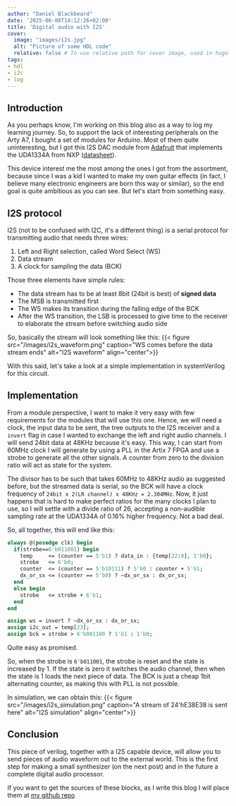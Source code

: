 ```yaml
---
author: "Daniel Blackbeard"
date: '2025-06-08T14:12:26+02:00'
title: 'Digital audio with I2S'
cover:
  image: "images/i2s.jpg"
  alt: "Picture of some HDL code"
  relative: false # To use relative path for cover image, used in hugo Page-bundles
tags: 
- hdl
- i2c
- log
---
```


## Introduction
As you perhaps know, I'm working on this blog also as a way to log my learning journey. So, to support the lack of interesting peripherals on the Arty A7, I bought a set of modules for Arduino. Most of them quite uninteresting, but I got this I2S DAC module from [Adafruit](https://www.adafruit.com/product/3678) that implements the UDA1334A from NXP ([datasheet](https://www.nxp.com/docs/en/data-sheet/UDA1334ATS.pdf)).

This device interest me the most among the ones I got from the assortment, because since I was a kid I wanted to make my own guitar effects (in fact, I believe many electronic engineers are born this way or similar), so the end goal is quite ambitious as you can see. But let's start from something easy.

## I2S protocol
I2S (not to be confused with I2C, it's a different thing) is a serial protocol for transmitting audio that needs three wires:
1. Left and Right selection, called Word Select (WS)
2. Data stream
3. A clock for sampling the data (BCK)

Those three elements have simple rules:
* The data stream has to be at least 8bit (24bit is best) of __signed data__
* The MSB is transmitted first
* The WS makes its transition during the falling edge of the BCK
* After the WS transition, the LSB is processed to give time to the receiver to elaborate the stream before switching audio side

So, basically the stream will look something like this:
{{< figure src="/images/i2s_waveform.png" caption="WS comes before the data stream ends" alt="I2S waveform" align="center">}}

With this said, let's take a look at a simple implementation in systemVerilog for this circuit.

## Implementation
From a module perspective, I want to make it very easy with few requirements for the modules that will use this one. Hence, we will need a clock, the input data to be sent, the tree outputs to the I2S receiver and a `invert` flag in case I wanted to exchange the left and right audio channels. I will send 24bit data at 48KHz because it's easy. This way, I can start from 60MHz clock I will generate by using a PLL in the Artix 7 FPGA and use a strobe to generate all the other signals. A counter from zero to the division ratio will act as state for the system. 

The divisor has to be such that takes 60MHz to 48KHz audio as suggested before, but the streamed data is serial, so the BCK will have a clock frequency of `24bit x 2(LR channel) x 48KHz = 2.304MHz`. Now, it just happens that is hard to make perfect ratios for the many clocks I plan to use, so I will settle with a divide ratio of 26, accepting a non-audible sampling rate at the UDA1334A of 0.16% higher frequency. Not a bad deal.

So, all together, this will end like this:

```systemverilog
always @(posedge clk) begin
  if(strobe==6'b011001) begin
    temp     <= (counter == 5'b1) ? data_in : {temp[22:0], 1'b0};
    strobe   <= 6'b0;
    counter  <= (counter == 5'b10111) ? 5'b0 : counter + 5'b1;
    dx_or_sx <= (counter == 5'b0) ? ~dx_or_sx : dx_or_sx;
  end
  else begin
    strobe   <= strobe + 6'b1;
  end
end

assign ws = invert ? ~dx_or_sx : dx_or_sx;
assign i2c_out = temp[23];
assign bck = strobe > 6'b001100 ? 1'b1 : 1'b0;
```

Quite easy as promised.

So, when the strobe is `6'b011001`, the strobe is reset and the state is increased by 1. If the state is zero it switches the audio channel, then when the state is 1 loads the next piece of data. The BCK is just a cheap 1bit alternating counter, as making this with PLL is not possible.

In simulation, we can obtain this:
{{< figure src="/images/i2s_simulation.png" caption="A stream of 24'hE38E38 is sent here" alt="I2S simulation" align="center">}}

## Conclusion
This piece of verilog, together with a I2S capable device, will allow you to send pieces of audio waveform out to the external world. This is the first step for making a small synthesizer (on the next post) and in the future a complete digital audio processor.

If you want to get the sources of these blocks, as I write this blog I will place them at [my github repo](https://github.com/daniel-blackbeard/verilog_modules)
